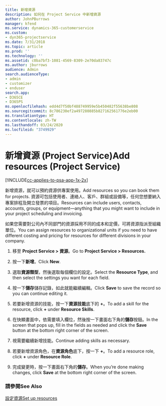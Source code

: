 ```yaml
---
title: 新增資源
description: 如何在 Project Service 中新增資源
author: JohnPBurrows
manager: kfend
ms.service: dynamics-365-customerservice
ms.custom:
- dyn365-projectservice
ms.date: 7/31/2018
ms.topic: article
ms.prod: ''
ms.technology: ''
ms.assetid: c0ba7bf3-1081-4569-8309-2e70da83747c
ms.author: jburrows
audience: Admin
search.audienceType:
- admin
- customizer
- enduser
search.app:
- D365CE
- D365PS
ms.openlocfilehash: edd4d7f50bf488749959e5b450482f55638be808
ms.sourcegitcommit: 8c786230ef2a497280885b827162561776e2eb00
ms.translationtype: HT
ms.contentlocale: zh-TW
ms.lasthandoff: 03/24/2020
ms.locfileid: "3749929"
---
```

# <a name="add-resources-project-service"></a><span data-ttu-id="92d7a-103">新增資源 (Project Service)</span><span class="sxs-lookup"><span data-stu-id="92d7a-103">Add resources (Project Service)</span></span>

[!INCLUDE[cc-applies-to-psa-app-1x-2x](../includes/cc-applies-to-psa-app-1x-2x.md)]

<span data-ttu-id="92d7a-104">新增資源，就可以預約資源供專案使用。</span><span class="sxs-lookup"><span data-stu-id="92d7a-104">Add resources so you can book them for projects.</span></span> <span data-ttu-id="92d7a-105">資源可包括使用者、連絡人、客戶、群組或設備等，任何您想要納入專案排程及開立發票的項目。</span><span class="sxs-lookup"><span data-stu-id="92d7a-105">Resources can include users, contacts, accounts, groups, or equipment—anything that you might want to include in your project scheduling and invoicing.</span></span>  
  
<span data-ttu-id="92d7a-106">如果您需要對公司內不同部門的資源採用不同的成本和定價，可將資源指派至組織單位。</span><span class="sxs-lookup"><span data-stu-id="92d7a-106">You can assign resources to organizational units if you need to have different costing and pricing for resources for different divisions in your company.</span></span>  
  
1.  <span data-ttu-id="92d7a-107">移至 **Project Service > 資源**。</span><span class="sxs-lookup"><span data-stu-id="92d7a-107">Go to **Project Service > Resources.**</span></span>  
  
2.  <span data-ttu-id="92d7a-108">按一下**新增**。</span><span class="sxs-lookup"><span data-stu-id="92d7a-108">Click **New**.</span></span>  
  
3.  <span data-ttu-id="92d7a-109">選取**資源類型**，然後選取每個欄位的設定。</span><span class="sxs-lookup"><span data-stu-id="92d7a-109">Select the **Resource Type**, and then select the settings you want for each field.</span></span>  
  
4.  <span data-ttu-id="92d7a-110">按一下**儲存**儲存記錄，如此就能繼續編輯。</span><span class="sxs-lookup"><span data-stu-id="92d7a-110">Click **Save** to save the record so you can continue editing it.</span></span>  
  
5.  <span data-ttu-id="92d7a-111">若要新增資源的技能，按一下**資源技能**底下的 **+**。</span><span class="sxs-lookup"><span data-stu-id="92d7a-111">To add a skill for the resource, click **+** under **Resource Skills**.</span></span>  
  
6.  <span data-ttu-id="92d7a-112">在快顯畫面中，依需要填入欄位，然後按一下畫面右下角的**儲存**按鈕。</span><span class="sxs-lookup"><span data-stu-id="92d7a-112">In the screen that pops up, fill in the fields as needed and click the **Save** button at the bottom right corner of the screen.</span></span>  
  
7.  <span data-ttu-id="92d7a-113">視需要繼續新增技能。</span><span class="sxs-lookup"><span data-stu-id="92d7a-113">Continue adding skills as necessary.</span></span>  
  
8.  <span data-ttu-id="92d7a-114">若要新增資源角色，在**資源角色**底下，按一下 **+**。</span><span class="sxs-lookup"><span data-stu-id="92d7a-114">To add a resource role, click **+** under **Resource Role**.</span></span>  
  
9. <span data-ttu-id="92d7a-115">完成變更時，按一下畫面右下角的**儲存**。</span><span class="sxs-lookup"><span data-stu-id="92d7a-115">When you’re done making changes, click **Save** at the bottom right corner of the screen.</span></span>  
  
### <a name="see-also"></a><span data-ttu-id="92d7a-116">請參閱</span><span class="sxs-lookup"><span data-stu-id="92d7a-116">See Also</span></span>  
 [<span data-ttu-id="92d7a-117">設定資源</span><span class="sxs-lookup"><span data-stu-id="92d7a-117">Set up resources</span></span>](../project-service/set-up-resources.md)
